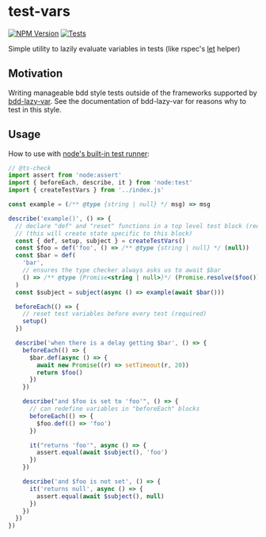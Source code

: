 # test-vars

[![NPM Version](https://img.shields.io/npm/v/test-vars)](https://npmjs.com/package/test-vars)
[![Tests](https://img.shields.io/github/actions/workflow/status/didericis/test-vars/test.yml?label=tests)](https://github.com/Didericis/test-vars/actions/workflows/test.yml)

Simple utility to lazily evaluate variables in tests (like rspec's [let](https://rspec.help/rspec/helper-methods/) helper)

## Motivation

Writing manageable bdd style tests outside of the frameworks supported by [bdd-lazy-var](https://www.npmjs.com/package/bdd-lazy-var). See the documentation of bdd-lazy-var for reasons why to test in this style.

## Usage

How to use with [node's built-in test runner](https://nodejs.org/api/test.html):

```js
// @ts-check
import assert from 'node:assert'
import { beforeEach, describe, it } from 'node:test'
import { createTestVars } from '../index.js'

const example = (/** @type {string | null} */ msg) => msg

describe('example()', () => {
  // declare "def" and "reset" functions in a top level test block (required)
  // (this will create state specific to this block)
  const { def, setup, subject } = createTestVars()
  const $foo = def('foo', () => /** @type {string | null} */ (null))
  const $bar = def(
    'bar',
    // ensures the type checker always asks us to await $bar
    () => /** @type {Promise<string | null>}*/ (Promise.resolve($foo()))
  )
  const $subject = subject(async () => example(await $bar()))

  beforeEach(() => {
    // reset test variables before every test (required)
    setup()
  })

  describe('when there is a delay getting $bar', () => {
    beforeEach(() => {
      $bar.def(async () => {
        await new Promise((r) => setTimeout(r, 20))
        return $foo()
      })
    })

    describe("and $foo is set to 'foo'", () => {
      // can redefine variables in "beforeEach" blocks
      beforeEach(() => {
        $foo.def(() => 'foo')
      })

      it("returns 'foo'", async () => {
        assert.equal(await $subject(), 'foo')
      })
    })

    describe('and $foo is not set', () => {
      it('returns null', async () => {
        assert.equal(await $subject(), null)
      })
    })
  })
})
```

